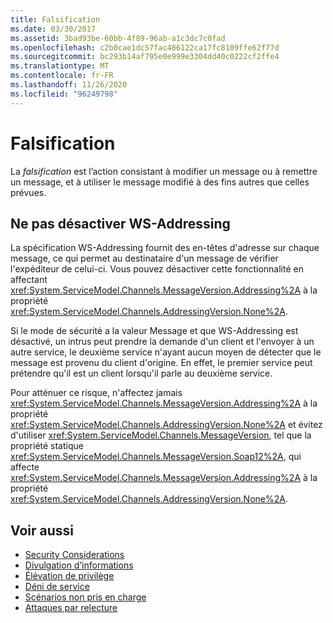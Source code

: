 ```yaml
---
title: Falsification
ms.date: 03/30/2017
ms.assetid: 3bad93be-60bb-4f89-96ab-a1c3dc7c0fad
ms.openlocfilehash: c2b0cae1dc57fac486122ca17fc8109ffe62f77d
ms.sourcegitcommit: bc293b14af795e0e999e3304dd40c0222cf2ffe4
ms.translationtype: MT
ms.contentlocale: fr-FR
ms.lasthandoff: 11/26/2020
ms.locfileid: "96249798"
---
```

# <a name="tampering"></a>Falsification

La *falsification* est l’action consistant à modifier un message ou à remettre un message, et à utiliser le message modifié à des fins autres que celles prévues.  
  
## <a name="do-not-disable-ws-addressing"></a>Ne pas désactiver WS-Addressing  

 La spécification WS-Addressing fournit des en-têtes d'adresse sur chaque message, ce qui permet au destinataire d'un message de vérifier l'expéditeur de celui-ci. Vous pouvez désactiver cette fonctionnalité en affectant <xref:System.ServiceModel.Channels.MessageVersion.Addressing%2A> à la propriété <xref:System.ServiceModel.Channels.AddressingVersion.None%2A>.  
  
 Si le mode de sécurité a la valeur Message et que WS-Addressing est désactivé, un intrus peut prendre la demande d'un client et l'envoyer à un autre service, le deuxième service n'ayant aucun moyen de détecter que le message est provenu du client d'origine. En effet, le premier service peut prétendre qu'il est un client lorsqu'il parle au deuxième service.  
  
 Pour atténuer ce risque, n'affectez jamais <xref:System.ServiceModel.Channels.MessageVersion.Addressing%2A> à la propriété <xref:System.ServiceModel.Channels.AddressingVersion.None%2A> et évitez d'utiliser <xref:System.ServiceModel.Channels.MessageVersion>, tel que la propriété statique <xref:System.ServiceModel.Channels.MessageVersion.Soap12%2A>, qui affecte <xref:System.ServiceModel.Channels.MessageVersion.Addressing%2A> à la propriété <xref:System.ServiceModel.Channels.AddressingVersion.None%2A>.  
  
## <a name="see-also"></a>Voir aussi

- [Security Considerations](security-considerations-in-wcf.md)
- [Divulgation d’informations](information-disclosure.md)
- [Élévation de privilège](elevation-of-privilege.md)
- [Déni de service](denial-of-service.md)
- [Scénarios non pris en charge](unsupported-scenarios.md)
- [Attaques par relecture](replay-attacks.md)
